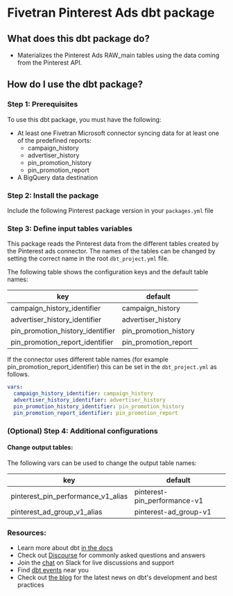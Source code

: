 # Fivetran Pinterest Ads dbt package

## What does this dbt package do?
* Materializes the Pinterest Ads RAW_main tables using the data coming from the Pinterest API.

## How do I use the dbt package?
### Step 1: Prerequisites
To use this dbt package, you must have the following:
- At least one Fivetran Microsoft connector syncing data for at least one of the predefined reports:
    - campaign_history
    - advertiser_history
    - pin_promotion_history
    - pin_promotion_report
- A BigQuery data destination

### Step 2: Install the package
Include the following Pinterest package version in your `packages.yml` file

### Step 3: Define input tables variables
This package reads the Pinterest data from the different tables created by the Pinterest ads connector. 
The names of the tables can be changed by setting the correct name in the root `dbt_project.yml` file.

The following table shows the configuration keys and the default table names:

|key|default|
|---|-------|
|campaign_history_identifier|campaign_history|
|advertiser_history_identifier|advertiser_history|
|pin_promotion_history_identifier|pin_promotion_history|
|pin_promotion_report_identifier|pin_promotion_report|

If the connector uses different table names (for example pin_promotion_report_identifier) this can be set in the `dbt_project.yml` as follows.

```yaml
vars:
  campaign_history_identifier: campaign_history
  advertiser_history_identifier: advertiser_history
  pin_promotion_history_identifier: pin_promotion_history
  pin_promotion_report_identifier: pin_promotion_report
```

### (Optional) Step 4: Additional configurations

#### Change output tables:
The following vars can be used to change the output table names:

| key                                | default                           |
|------------------------------------|-----------------------------------|
| pinterest_pin_performance_v1_alias | pinterest-pin_performance-v1 |
| pinterest_ad_group_v1_alias        | pinterest-ad_group-v1  |

### Resources:
- Learn more about dbt [in the docs](https://docs.getdbt.com/docs/introduction)
- Check out [Discourse](https://discourse.getdbt.com/) for commonly asked questions and answers
- Join the [chat](https://community.getdbt.com/) on Slack for live discussions and support
- Find [dbt events](https://events.getdbt.com) near you
- Check out [the blog](https://blog.getdbt.com/) for the latest news on dbt's development and best practices
